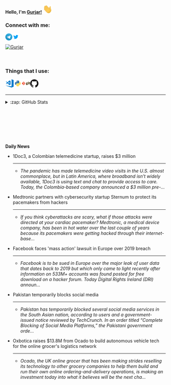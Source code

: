 #### Hello, I'm [Gurjar!](https://GurjarKing.github.io) <img src="https://raw.githubusercontent.com/ABSphreak/ABSphreak/master/gifs/Hi.gif" width="30px"></h2>


### Connect with me:

[<img align="left" alt="Gurjar | Telegram" width="22px" src="https://raw.githubusercontent.com/github/explore/80688e429a7d4ef2fca1e82350fe8e3517d3494d/topics/telegram/telegram.png" />][Telegram]
[<img align="left" alt="Gurjar | Twitter" width="22px" src="https://raw.githubusercontent.com/github/explore/80688e429a7d4ef2fca1e82350fe8e3517d3494d/topics/twitter/twitter.png" />][Twitter]
<br >
<br >
<a href="https://github.com/GurjarKing"><img src="https://komarev.com/ghpvc/?username=GurjarKing" alt="Gurjar" /></a> <br />
<br />
<br />
<!-- <br >

![](https://visitor-badge.glitch.me/badge?page_id=GurjarKing)

<br /> -->

### Things that I use:

[<img align="left" alt="Visual Studio Code" width="26px" src="https://raw.githubusercontent.com/github/explore/80688e429a7d4ef2fca1e82350fe8e3517d3494d/topics/visual-studio-code/visual-studio-code.png" />][VSCode]
[<img align="left" alt="Python" width="26px" src="https://raw.githubusercontent.com/github/explore/80688e429a7d4ef2fca1e82350fe8e3517d3494d/topics/python/python.png" />][Python]
[<img align="left" alt="Git" width="26px" src="https://raw.githubusercontent.com/github/explore/80688e429a7d4ef2fca1e82350fe8e3517d3494d/topics/git/git.png" />][Git]
[<img align="left" alt="GitHub" width="26px" src="https://raw.githubusercontent.com/github/explore/78df643247d429f6cc873026c0622819ad797942/topics/github/github.png" />][Github]

<br />
<br />

---
<details>
  <summary>:zap: GitHub Stats</summary>

<img align="left" alt="Gurjar's Github Stats" src="https://github-readme-stats.vercel.app/api?username=GurjarKing&show_icons=true&hide_border=true&count_private=true&include_all_commit=true&theme=algolia" />

</details>

<!-- ### 🔔 My latest tweet
<a href="https://twitter.com/Gurjar_King43" target="_blank">
	<img src="https://github.com/GurjarKing/GurjarKing/raw/master/tweet.png" width="70%" align="center" alt="Click to view on Twitter" title="My latest tweet, as an image"/>
</a> -->
<br>

<pre>

</pre>

<!-- **Quote of the hour:**

{qoth}

~ {qoth_author}
<pre>

</pre> -->
<br>
<pre>


</pre>
<strong>Daily News</strong>
  
  - 1Doc3, a Colombian telemedicine startup, raises $3 million
     <hr/>
     
      - *The pandemic has made telemedicine video visits in the U.S. almost commonplace, but in Latin America, where broadband isn’t widely available, 1Doc3 is using text and chat to provide access to care. Today, the Colombia-based company announced a $3 million pre-…*
     
  - Medtronic partners with cybersecurity startup Sternum to protect its pacemakers from hackers
      <hr/>
      
      - *If you think cyberattacks are scary, what if those attacks were directed at your cardiac pacemaker? Medtronic, a medical device company, has been in hot water over the last couple of years because its pacemakers were getting hacked through their internet-base…*
      
  - Facebook faces 'mass action' lawsuit in Europe over 2019 breach
      <hr/>
      
      - *Facebook is to be sued in Europe over the major leak of user data that dates back to 2019 but which only came to light recently after information on 533M+ accounts was found posted for free download on a hacker forum. Today Digital Rights Ireland (DRI) announ…*
      
  - Pakistan temporarily blocks social media
      <hr/>
      
      - *Pakistan has temporarily blocked several social media services in the South Asian nation, according to users and a government-issued notice reviewed by TechCrunch. In an order titled “Complete Blocking of Social Media Platforms,” the Pakistani government orde…*
       
  - Oxbotica raises $13.8M from Ocado to build autonomous vehicle tech for the online grocer's logistics network
      <hr/>
       
       - *Ocado, the UK online grocer that has been making strides reselling its technology to other grocery companies to help them build and run their own online ordering-and-delivery operations, is making an investment today into what it believes will be the next cha…*
      

<br />

[VSCode]: https://code.visualstudio.com/
[Python]: https://www.python.org/
[Git]: https://git-scm.com/
[Github]: https://github.com/
[Telegram]: https://t.me/Gurjar_King/
[Twitter]: https://twitter.com/Gurjar_King43/
